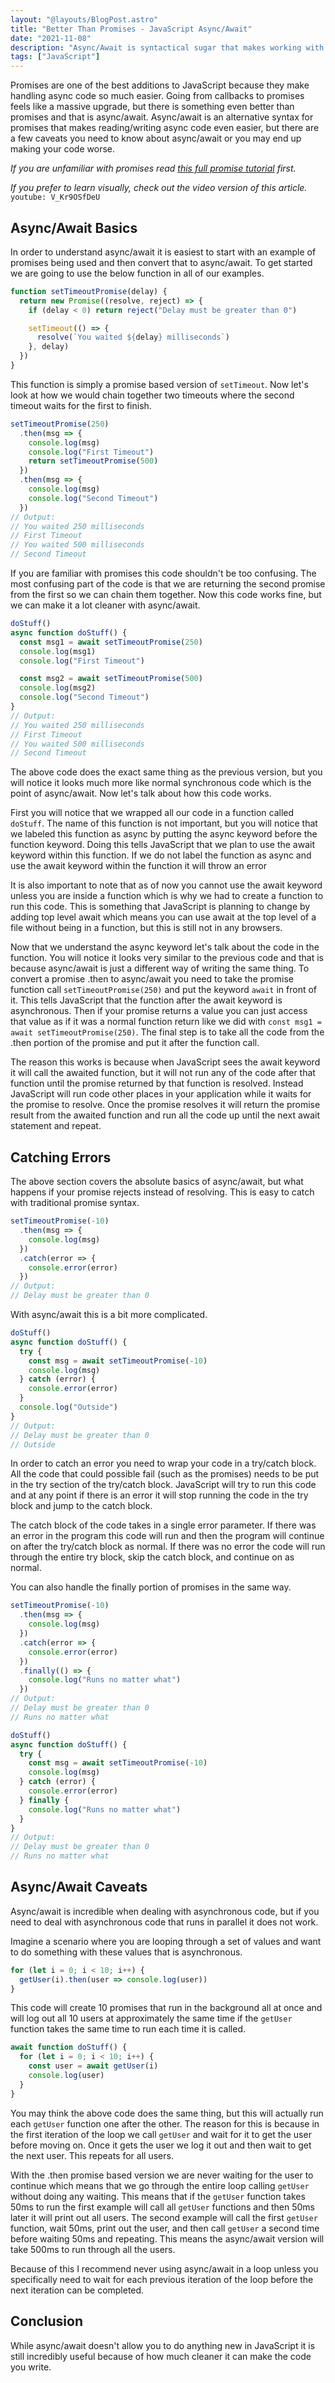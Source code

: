 ```yaml
---
layout: "@layouts/BlogPost.astro"
title: "Better Than Promises - JavaScript Async/Await"
date: "2021-11-08"
description: "Async/Await is syntactical sugar that makes working with promises and async code so much easier."
tags: ["JavaScript"]
---
```


Promises are one of the best additions to JavaScript because they make handling async code so much easier. Going from callbacks to promises feels like a massive upgrade, but there is something even better than promises and that is async/await. Async/await is an alternative syntax for promises that makes reading/writing async code even easier, but there are a few caveats you need to know about async/await or you may end up making your code worse.

_If you are unfamiliar with promises read [this full promise tutorial](/2021-09/javascript-promises) first._

_If you prefer to learn visually, check out the video version of this article._
`youtube: V_Kr9OSfDeU`

## Async/Await Basics

In order to understand async/await it is easiest to start with an example of promises being used and then convert that to async/await. To get started we are going to use the below function in all of our examples.

```js
function setTimeoutPromise(delay) {
  return new Promise((resolve, reject) => {
    if (delay < 0) return reject("Delay must be greater than 0")

    setTimeout(() => {
      resolve(`You waited ${delay} milliseconds`)
    }, delay)
  })
}
```

This function is simply a promise based version of `setTimeout`. Now let's look at how we would chain together two timeouts where the second timeout waits for the first to finish.

```js
setTimeoutPromise(250)
  .then(msg => {
    console.log(msg)
    console.log("First Timeout")
    return setTimeoutPromise(500)
  })
  .then(msg => {
    console.log(msg)
    console.log("Second Timeout")
  })
// Output:
// You waited 250 milliseconds
// First Timeout
// You waited 500 milliseconds
// Second Timeout
```

If you are familiar with promises this code shouldn't be too confusing. The most confusing part of the code is that we are returning the second promise from the first so we can chain them together. Now this code works fine, but we can make it a lot cleaner with async/await.

```js
doStuff()
async function doStuff() {
  const msg1 = await setTimeoutPromise(250)
  console.log(msg1)
  console.log("First Timeout")

  const msg2 = await setTimeoutPromise(500)
  console.log(msg2)
  console.log("Second Timeout")
}
// Output:
// You waited 250 milliseconds
// First Timeout
// You waited 500 milliseconds
// Second Timeout
```

The above code does the exact same thing as the previous version, but you will notice it looks much more like normal synchronous code which is the point of async/await. Now let's talk about how this code works.

First you will notice that we wrapped all our code in a function called `doStuff`. The name of this function is not important, but you will notice that we labeled this function as async by putting the async keyword before the function keyword. Doing this tells JavaScript that we plan to use the await keyword within this function. If we do not label the function as async and use the await keyword within the function it will throw an error

It is also important to note that as of now you cannot use the await keyword unless you are inside a function which is why we had to create a function to run this code. This is something that JavaScript is planning to change by adding top level await which means you can use await at the top level of a file without being in a function, but this is still not in any browsers.

Now that we understand the async keyword let's talk about the code in the function. You will notice it looks very similar to the previous code and that is because async/await is just a different way of writing the same thing. To convert a promise .then to async/await you need to take the promise function call `setTimeoutPromise(250)` and put the keyword `await` in front of it. This tells JavaScript that the function after the await keyword is asynchronous. Then if your promise returns a value you can just access that value as if it was a normal function return like we did with `const msg1 = await setTimeoutPromise(250)`. The final step is to take all the code from the .then portion of the promise and put it after the function call.

The reason this works is because when JavaScript sees the await keyword it will call the awaited function, but it will not run any of the code after that function until the promise returned by that function is resolved. Instead JavaScript will run code other places in your application while it waits for the promise to resolve. Once the promise resolves it will return the promise result from the awaited function and run all the code up until the next await statement and repeat.

## Catching Errors

The above section covers the absolute basics of async/await, but what happens if your promise rejects instead of resolving. This is easy to catch with traditional promise syntax.

```js
setTimeoutPromise(-10)
  .then(msg => {
    console.log(msg)
  })
  .catch(error => {
    console.error(error)
  })
// Output:
// Delay must be greater than 0
```

With async/await this is a bit more complicated.

```js
doStuff()
async function doStuff() {
  try {
    const msg = await setTimeoutPromise(-10)
    console.log(msg)
  } catch (error) {
    console.error(error)
  }
  console.log("Outside")
}
// Output:
// Delay must be greater than 0
// Outside
```

In order to catch an error you need to wrap your code in a try/catch block. All the code that could possible fail (such as the promises) needs to be put in the try section of the try/catch block. JavaScript will try to run this code and at any point if there is an error it will stop running the code in the try block and jump to the catch block.

The catch block of the code takes in a single error parameter. If there was an error in the program this code will run and then the program will continue on after the try/catch block as normal. If there was no error the code will run through the entire try block, skip the catch block, and continue on as normal.

You can also handle the finally portion of promises in the same way.

```js
setTimeoutPromise(-10)
  .then(msg => {
    console.log(msg)
  })
  .catch(error => {
    console.error(error)
  })
  .finally(() => {
    console.log("Runs no matter what")
  })
// Output:
// Delay must be greater than 0
// Runs no matter what
```

```js
doStuff()
async function doStuff() {
  try {
    const msg = await setTimeoutPromise(-10)
    console.log(msg)
  } catch (error) {
    console.error(error)
  } finally {
    console.log("Runs no matter what")
  }
}
// Output:
// Delay must be greater than 0
// Runs no matter what
```

## Async/Await Caveats

Async/await is incredible when dealing with asynchronous code, but if you need to deal with asynchronous code that runs in parallel it does not work.

Imagine a scenario where you are looping through a set of values and want to do something with these values that is asynchronous.

```js
for (let i = 0; i < 10; i++) {
  getUser(i).then(user => console.log(user))
}
```

This code will create 10 promises that run in the background all at once and will log out all 10 users at approximately the same time if the `getUser` function takes the same time to run each time it is called.

```js
await function doStuff() {
  for (let i = 0; i < 10; i++) {
    const user = await getUser(i)
    console.log(user)
  }
}
```

You may think the above code does the same thing, but this will actually run each `getUser` function one after the other. The reason for this is because in the first iteration of the loop we call `getUser` and wait for it to get the user before moving on. Once it gets the user we log it out and then wait to get the next user. This repeats for all users.

With the .then promise based version we are never waiting for the user to continue which means that we go through the entire loop calling `getUser` without doing any waiting. This means that if the `getUser` function takes 50ms to run the first example will call all `getUser` functions and then 50ms later it will print out all users. The second example will call the first `getUser` function, wait 50ms, print out the user, and then call `getUser` a second time before waiting 50ms and repeating. This means the async/await version will take 500ms to run through all the users.

Because of this I recommend never using async/await in a loop unless you specifically need to wait for each previous iteration of the loop before the next iteration can be completed.

## Conclusion

While async/await doesn't allow you to do anything new in JavaScript it is still incredibly useful because of how much cleaner it can make the code you write.
